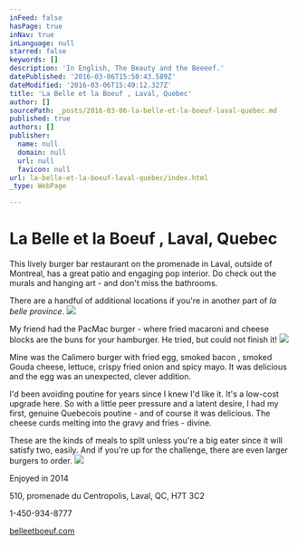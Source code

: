 ```yaml
---
inFeed: false
hasPage: true
inNav: true
inLanguage: null
starred: false
keywords: []
description: 'In English, The Beauty and the Beeeef.'
datePublished: '2016-03-06T15:50:43.589Z'
dateModified: '2016-03-06T15:49:12.327Z'
title: 'La Belle et la Boeuf , Laval, Quebec'
author: []
sourcePath: _posts/2016-03-06-la-belle-et-la-boeuf-laval-quebec.md
published: true
authors: []
publisher:
  name: null
  domain: null
  url: null
  favicon: null
url: la-belle-et-la-boeuf-laval-quebec/index.html
_type: WebPage

---
```

# La Belle et la Boeuf , Laval, Quebec

This lively burger bar restaurant on the promenade in Laval, outside of Montreal, has a great patio and engaging pop interior. Do check out the murals and hanging art - and don't miss the bathrooms.  

There are a handful of additional locations if you're in another part of _la belle province_.
![](https://the-grid-user-content.s3-us-west-2.amazonaws.com/196b5506-4585-40f9-b123-07072fd18527.jpg)

My friend had the PacMac burger - where fried macaroni and cheese blocks are the buns for your hamburger.  He tried, but could not finish it!
![](https://the-grid-user-content.s3-us-west-2.amazonaws.com/cca8838f-f517-4350-81f5-855e8b1ce2e2.jpg)

Mine was the Calimero burger with fried egg, smoked bacon , smoked Gouda cheese, lettuce, crispy fried onion and spicy mayo. It was delicious and the egg was an unexpected, clever addition.  

I'd been avoiding poutine for years since I knew I'd like it.  It's a low-cost upgrade here.  So with a little peer pressure and a latent desire, I had my first, genuine Quebecois poutine - and of course it was delicious.  The cheese curds melting into the gravy and fries - divine.  

These are the kinds of meals to split unless you're a big eater since it will satisfy two, easily.  And if you're up for the challenge, there are even larger burgers to order.
![](https://the-grid-user-content.s3-us-west-2.amazonaws.com/f433d5f0-747e-46e3-a378-1f4391de15e4.jpg)

Enjoyed in 2014

510, promenade du Centropolis, Laval, QC, H7T 3C2

1-450-934-8777

[belleetboeuf.com][0]

[0]: http://www.belleetboeuf.com/